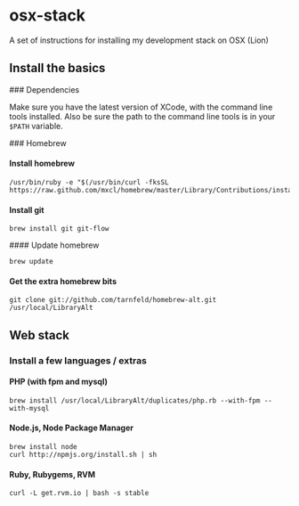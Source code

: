 # osx-stack

A set of instructions for installing my development stack on OSX (Lion)

## Install the basics

### Dependencies

Make sure you have the latest version of XCode, with the command line tools installed. Also be sure the path to the command line tools is in your `$PATH` variable.

### Homebrew

#### Install homebrew

    /usr/bin/ruby -e "$(/usr/bin/curl -fksSL https://raw.github.com/mxcl/homebrew/master/Library/Contributions/install_homebrew.rb)"

#### Install git

    brew install git git-flow 

#### Update homebrew

    brew update

#### Get the extra homebrew bits

    git clone git://github.com/tarnfeld/homebrew-alt.git /usr/local/LibraryAlt

## Web stack

### Install a few languages / extras

#### PHP (with fpm and mysql)

    brew install /usr/local/LibraryAlt/duplicates/php.rb --with-fpm --with-mysql

#### Node.js, Node Package Manager

    brew install node
    curl http://npmjs.org/install.sh | sh

#### Ruby, Rubygems, RVM

    curl -L get.rvm.io | bash -s stable
